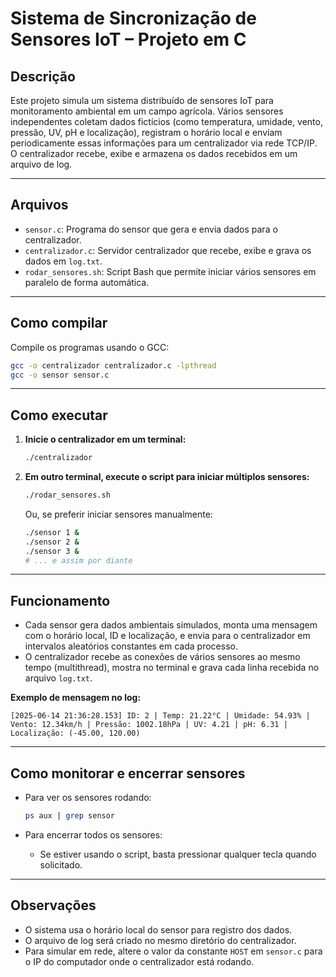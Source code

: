# Sistema de Sincronização de Sensores IoT – Projeto em C

## Descrição

Este projeto simula um sistema distribuído de sensores IoT para monitoramento ambiental em um campo agrícola. Vários sensores independentes coletam dados fictícios (como temperatura, umidade, vento, pressão, UV, pH e localização), registram o horário local e enviam periodicamente essas informações para um centralizador via rede TCP/IP. O centralizador recebe, exibe e armazena os dados recebidos em um arquivo de log.

---

## Arquivos

- `sensor.c`: Programa do sensor que gera e envia dados para o centralizador.
- `centralizador.c`: Servidor centralizador que recebe, exibe e grava os dados em `log.txt`.
- `rodar_sensores.sh`: Script Bash que permite iniciar vários sensores em paralelo de forma automática.

---

## Como compilar

Compile os programas usando o GCC:

```bash
gcc -o centralizador centralizador.c -lpthread
gcc -o sensor sensor.c
```

---

## Como executar

1. **Inicie o centralizador em um terminal:**

    ```bash
    ./centralizador
    ```

2. **Em outro terminal, execute o script para iniciar múltiplos sensores:**

    ```bash
    ./rodar_sensores.sh
    ```

    Ou, se preferir iniciar sensores manualmente:

    ```bash
    ./sensor 1 &
    ./sensor 2 &
    ./sensor 3 &
    # ... e assim por diante
    ```

---

## Funcionamento

- Cada sensor gera dados ambientais simulados, monta uma mensagem com o horário local, ID e localização, e envia para o centralizador em intervalos aleatórios constantes em cada processo.
- O centralizador recebe as conexões de vários sensores ao mesmo tempo (multithread), mostra no terminal e grava cada linha recebida no arquivo `log.txt`.

**Exemplo de mensagem no log:**
```
[2025-06-14 21:36:28.153] ID: 2 | Temp: 21.22°C | Umidade: 54.93% | Vento: 12.34km/h | Pressão: 1002.18hPa | UV: 4.21 | pH: 6.31 | Localização: (-45.00, 120.00)
```

---

## Como monitorar e encerrar sensores

- Para ver os sensores rodando:

    ```bash
    ps aux | grep sensor
    ```

- Para encerrar todos os sensores:
    - Se estiver usando o script, basta pressionar qualquer tecla quando solicitado.

---

## Observações

- O sistema usa o horário local do sensor para registro dos dados.
- O arquivo de log será criado no mesmo diretório do centralizador.
- Para simular em rede, altere o valor da constante `HOST` em `sensor.c` para o IP do computador onde o centralizador está rodando.
